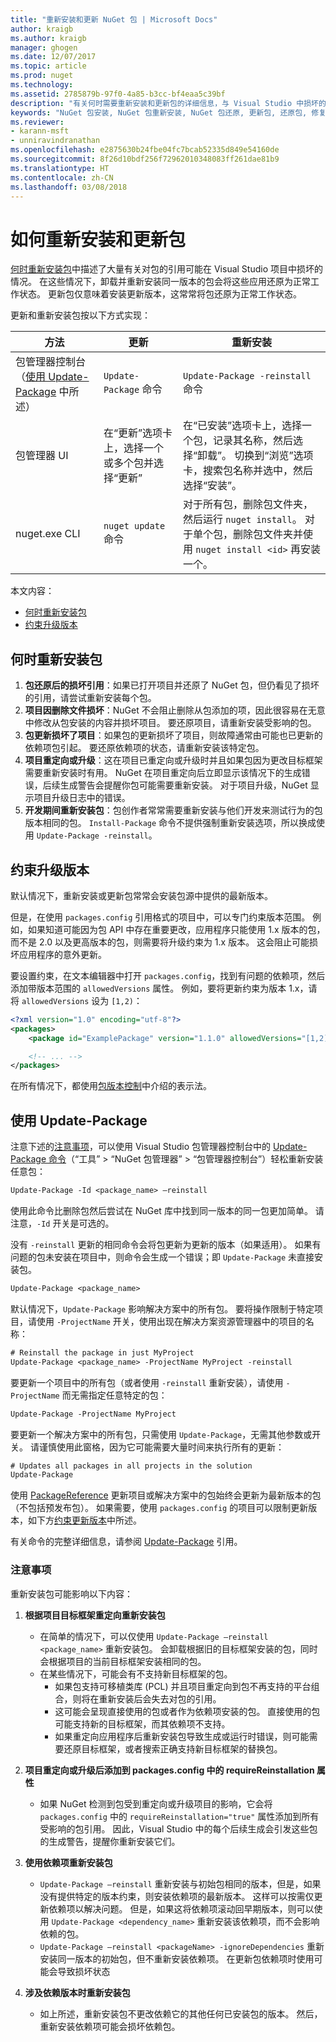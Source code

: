 ```yaml
---
title: "重新安装和更新 NuGet 包 | Microsoft Docs"
author: kraigb
ms.author: kraigb
manager: ghogen
ms.date: 12/07/2017
ms.topic: article
ms.prod: nuget
ms.technology: 
ms.assetid: 2785879b-97f0-4a85-b3cc-bf4eaa5c39bf
description: "有关何时需要重新安装和更新包的详细信息，与 Visual Studio 中损坏的包引用一样。"
keywords: "NuGet 包安装, NuGet 包重新安装, NuGet 包还原, 更新包, 还原包, 修复损坏的引用"
ms.reviewer:
- karann-msft
- unniravindranathan
ms.openlocfilehash: e2875630b24fbe04fc7bcab52335d849e54160de
ms.sourcegitcommit: 8f26d10bdf256f72962010348083ff261dae81b9
ms.translationtype: HT
ms.contentlocale: zh-CN
ms.lasthandoff: 03/08/2018
---
```

# <a name="how-to-reinstall-and-update-packages"></a>如何重新安装和更新包

[何时重新安装包](#when-to-reinstall-a-package)中描述了大量有关对包的引用可能在 Visual Studio 项目中损坏的情况。 在这些情况下，卸载并重新安装同一版本的包会将这些应用还原为正常工作状态。 更新包仅意味着安装更新版本，这常常将包还原为正常工作状态。

更新和重新安装包按以下方式实现：

| 方法 | 更新 | 重新安装 |
| --- | --- | --- |
| 包管理器控制台（[使用 Update-Package](#using-update-package) 中所述） | `Update-Package` 命令 | `Update-Package -reinstall` 命令 |
| 包管理器 UI | 在“更新”选项卡上，选择一个或多个包并选择“更新” | 在“已安装”选项卡上，选择一个包，记录其名称，然后选择“卸载”。 切换到“浏览”选项卡，搜索包名称并选中，然后选择“安装”。 |
| nuget.exe CLI | `nuget update` 命令 | 对于所有包，删除包文件夹，然后运行 `nuget install`。 对于单个包，删除包文件夹并使用 `nuget install <id>` 再安装一个。 |

本文内容：

- [何时重新安装包](#when-to-reinstall-a-package)
- [约束升级版本](#constraining-upgrade-versions)

## <a name="when-to-reinstall-a-package"></a>何时重新安装包

1. **包还原后的损坏引用**：如果已打开项目并还原了 NuGet 包，但仍看见了损坏的引用，请尝试重新安装每个包。
1. **项目因删除文件损坏**：NuGet 不会阻止删除从包添加的项，因此很容易在无意中修改从包安装的内容并损坏项目。 要还原项目，请重新安装受影响的包。
1. **包更新损坏了项目**：如果包的更新损坏了项目，则故障通常由可能也已更新的依赖项包引起。 要还原依赖项的状态，请重新安装该特定包。
1. **项目重定向或升级**：这在项目已重定向或升级时并且如果包因为更改目标框架需要重新安装时有用。 NuGet 在项目重定向后立即显示该情况下的生成错误，后续生成警告会提醒你包可能需要重新安装。 对于项目升级，NuGet 显示项目升级日志中的错误。
1. **开发期间重新安装包**：包创作者常常需要重新安装与他们开发来测试行为的包版本相同的包。 `Install-Package` 命令不提供强制重新安装选项，所以换成使用 `Update-Package -reinstall`。

## <a name="constraining-upgrade-versions"></a>约束升级版本

默认情况下，重新安装或更新包常常会安装包源中提供的最新版本。

但是，在使用 `packages.config` 引用格式的项目中，可以专门约束版本范围。 例如，如果知道可能因为包 API 中存在重要更改，应用程序只能使用 1.x 版本的包，而不是 2.0 以及更高版本的包，则需要将升级约束为 1.x 版本。 这会阻止可能损坏应用程序的意外更新。

要设置约束，在文本编辑器中打开 `packages.config`，找到有问题的依赖项，然后添加带版本范围的 `allowedVersions` 属性。 例如，要将更新约束为版本 1.x，请将 `allowedVersions` 设为 `[1,2)`：

```xml
<?xml version="1.0" encoding="utf-8"?>
<packages>
    <package id="ExamplePackage" version="1.1.0" allowedVersions="[1,2)" />

    <!-- ... -->
</packages>
```

在所有情况下，都使用[包版本控制](../reference/package-versioning.md#version-ranges-and-wildcards)中介绍的表示法。

## <a name="using-update-package"></a>使用 Update-Package

注意下述的[注意事项](#considerations)，可以使用 Visual Studio 包管理器控制台中的 [Update-Package 命令](../Tools/ps-ref-update-package.md)（“工具” > “NuGet 包管理器” > “包管理器控制台”）轻松重新安装任意包：

```ps
Update-Package -Id <package_name> –reinstall
```

使用此命令比删除包然后尝试在 NuGet 库中找到同一版本的同一包更加简单。 请注意，`-Id` 开关是可选的。

没有 `-reinstall` 更新的相同命令会将包更新为更新的版本（如果适用）。 如果有问题的包未安装在项目中，则命令会生成一个错误；即 `Update-Package` 未直接安装包。

```ps
Update-Package <package_name>
```

默认情况下，`Update-Package` 影响解决方案中的所有包。 要将操作限制于特定项目，请使用 `-ProjectName` 开关，使用出现在解决方案资源管理器中的项目的名称：

```ps
# Reinstall the package in just MyProject
Update-Package <package_name> -ProjectName MyProject -reinstall
```

要更新一个项目中的所有包（或者使用 `-reinstall` 重新安装），请使用 `-ProjectName` 而无需指定任意特定的包：

```ps
Update-Package -ProjectName MyProject
```

要更新一个解决方案中的所有包，只需使用 `Update-Package`，无需其他参数或开关。 请谨慎使用此窗格，因为它可能需要大量时间来执行所有的更新：

```ps
# Updates all packages in all projects in the solution
Update-Package 
```

使用 [PackageReference](../Consume-Packages/Package-References-in-Project-Files.md) 更新项目或解决方案中的包始终会更新为最新版本的包（不包括预发布包）。 如果需要，使用 `packages.config` 的项目可以限制更新版本，如下方[约束更新版本](#constraining-upgrade-versions)中所述。

有关命令的完整详细信息，请参阅 [Update-Package](../Tools/ps-ref-update-package.md) 引用。

### <a name="considerations"></a>注意事项

重新安装包可能影响以下内容：

1. **根据项目目标框架重定向重新安装包**
    - 在简单的情况下，可以仅使用 `Update-Package –reinstall <package_name>` 重新安装包。 会卸载根据旧的目标框架安装的包，同时会根据项目的当前目标框架安装相同的包。
    - 在某些情况下，可能会有不支持新目标框架的包。
        - 如果包支持可移植类库 (PCL) 并且项目重定向到包不再支持的平台组合，则将在重新安装后会失去对包的引用。
        - 这可能会呈现直接使用的包或者作为依赖项安装的包。 直接使用的包可能支持新的目标框架，而其依赖项不支持。
        - 如果重定向应用程序后重新安装包导致生成或运行时错误，则可能需要还原目标框架，或者搜索正确支持新目标框架的替换包。

1. **项目重定向或升级后添加到 packages.config 中的 requireReinstallation 属性**
    - 如果 NuGet 检测到包受到重定向或升级项目的影响，它会将 `packages.config` 中的 `requireReinstallation="true"` 属性添加到所有受影响的包引用。 因此，Visual Studio 中的每个后续生成会引发这些包的生成警告，提醒你重新安装它们。

1. **使用依赖项重新安装包**
    - `Update-Package –reinstall` 重新安装与初始包相同的版本，但是，如果没有提供特定的版本约束，则安装依赖项的最新版本。 这样可以按需仅更新依赖项以解决问题。 但是，如果这将依赖项滚动回早期版本，则可以使用 `Update-Package <dependency_name>` 重新安装该依赖项，而不会影响依赖的包。
    - `Update-Package –reinstall <packageName> -ignoreDependencies` 重新安装同一版本的初始包，但不重新安装依赖项。 在更新包依赖项时使用可能会导致损坏状态

1. **涉及依赖版本时重新安装包**
    - 如上所述，重新安装包不更改依赖它的其他任何已安装包的版本。 然后，重新安装依赖项可能会损坏依赖包。
